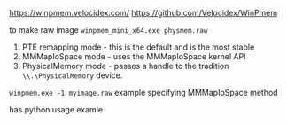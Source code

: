 
https://winpmem.velocidex.com/
https://github.com/Velocidex/WinPmem

to make raw image
`winpmem_mini_x64.exe physmem.raw`

1. PTE remapping mode - this is the default and is the most stable
2. MMMapIoSpace mode - uses the MMMapIoSpace kernel API
3. PhysicalMemory mode - passes a handle to the tradition `\\.\PhysicalMemory` device.

`winpmem.exe -1 myimage.raw` example specifying MMMapIoSpace method

has python usage examle

